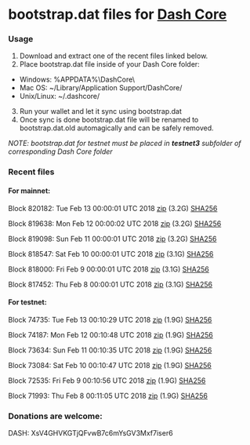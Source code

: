 # bootstrap.dat files for [Dash Core](https://www.dash.org)

### Usage

1. Download and extract one of the recent files linked below.
2. Place bootstrap.dat file inside of your Dash Core folder:
 - Windows: %APPDATA%\DashCore\
 - Mac OS: ~/Library/Application Support/DashCore/
 - Unix/Linux: ~/.dashcore/
3. Run your wallet and let it sync using bootstrap.dat
4. Once sync is done bootstrap.dat file will be renamed to bootstrap.dat.old automagically and can be safely removed.

_NOTE: bootstrap.dat for testnet must be placed in **testnet3** subfolder of corresponding Dash Core folder_

### Recent files

#### For mainnet:

Block 820182: Tue Feb 13 00:00:01 UTC 2018 [zip](https://dash-bootstrap.ams3.digitaloceanspaces.com/mainnet/2018-02-13/bootstrap.dat.zip) (3.2G) [SHA256](https://dash-bootstrap.ams3.digitaloceanspaces.com/mainnet/2018-02-13/sha256.txt)

Block 819638: Mon Feb 12 00:00:02 UTC 2018 [zip](https://dash-bootstrap.ams3.digitaloceanspaces.com/mainnet/2018-02-12/bootstrap.dat.zip) (3.2G) [SHA256](https://dash-bootstrap.ams3.digitaloceanspaces.com/mainnet/2018-02-12/sha256.txt)

Block 819098: Sun Feb 11 00:00:01 UTC 2018 [zip](https://dash-bootstrap.ams3.digitaloceanspaces.com/mainnet/2018-02-11/bootstrap.dat.zip) (3.2G) [SHA256](https://dash-bootstrap.ams3.digitaloceanspaces.com/mainnet/2018-02-11/sha256.txt)

Block 818547: Sat Feb 10 00:00:01 UTC 2018 [zip](https://dash-bootstrap.ams3.digitaloceanspaces.com/mainnet/2018-02-10/bootstrap.dat.zip) (3.1G) [SHA256](https://dash-bootstrap.ams3.digitaloceanspaces.com/mainnet/2018-02-10/sha256.txt)

Block 818000: Fri Feb  9 00:00:01 UTC 2018 [zip](https://dash-bootstrap.ams3.digitaloceanspaces.com/mainnet/2018-02-09/bootstrap.dat.zip) (3.1G) [SHA256](https://dash-bootstrap.ams3.digitaloceanspaces.com/mainnet/2018-02-09/sha256.txt)

Block 817452: Thu Feb  8 00:00:01 UTC 2018 [zip](https://dash-bootstrap.ams3.digitaloceanspaces.com/mainnet/2018-02-08/bootstrap.dat.zip) (3.1G) [SHA256](https://dash-bootstrap.ams3.digitaloceanspaces.com/mainnet/2018-02-08/sha256.txt)


#### For testnet:

Block 74735: Tue Feb 13 00:10:29 UTC 2018 [zip](https://dash-bootstrap.ams3.digitaloceanspaces.com/testnet/2018-02-13/bootstrap.dat.zip) (1.9G) [SHA256](https://dash-bootstrap.ams3.digitaloceanspaces.com/testnet/2018-02-13/sha256.txt)

Block 74187: Mon Feb 12 00:10:48 UTC 2018 [zip](https://dash-bootstrap.ams3.digitaloceanspaces.com/testnet/2018-02-12/bootstrap.dat.zip) (1.9G) [SHA256](https://dash-bootstrap.ams3.digitaloceanspaces.com/testnet/2018-02-12/sha256.txt)

Block 73634: Sun Feb 11 00:10:35 UTC 2018 [zip](https://dash-bootstrap.ams3.digitaloceanspaces.com/testnet/2018-02-11/bootstrap.dat.zip) (1.9G) [SHA256](https://dash-bootstrap.ams3.digitaloceanspaces.com/testnet/2018-02-11/sha256.txt)

Block 73084: Sat Feb 10 00:10:47 UTC 2018 [zip](https://dash-bootstrap.ams3.digitaloceanspaces.com/testnet/2018-02-10/bootstrap.dat.zip) (1.9G) [SHA256](https://dash-bootstrap.ams3.digitaloceanspaces.com/testnet/2018-02-10/sha256.txt)

Block 72535: Fri Feb  9 00:10:56 UTC 2018 [zip](https://dash-bootstrap.ams3.digitaloceanspaces.com/testnet/2018-02-09/bootstrap.dat.zip) (1.9G) [SHA256](https://dash-bootstrap.ams3.digitaloceanspaces.com/testnet/2018-02-09/sha256.txt)

Block 71993: Thu Feb  8 00:11:05 UTC 2018 [zip](https://dash-bootstrap.ams3.digitaloceanspaces.com/testnet/2018-02-08/bootstrap.dat.zip) (1.9G) [SHA256](https://dash-bootstrap.ams3.digitaloceanspaces.com/testnet/2018-02-08/sha256.txt)


### Donations are welcome:

DASH: XsV4GHVKGTjQFvwB7c6mYsGV3Mxf7iser6
